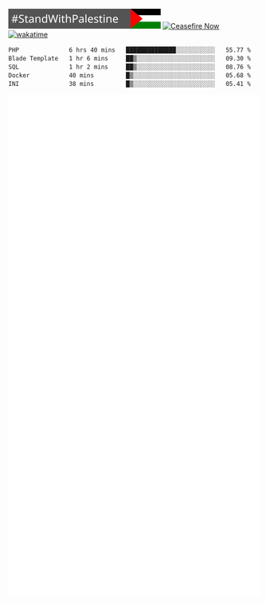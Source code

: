 [![github](https://raw.githubusercontent.com/saedyousef/StandWithPalestine/main/badges/flat/StandWithPalestine.svg)](https://github.com/saedyousef/StandWithPalestine)
[![Ceasefire Now](https://badge.techforpalestine.org/default)](https://techforpalestine.org/learn-more)
[![wakatime](https://wakatime.com/badge/user/03bf07e2-4c78-4826-8603-8922f0241061.svg)](https://wakatime.com/@03bf07e2-4c78-4826-8603-8922f0241061)
<!-- [![committers.top badge](https://user-badge.committers.top/jordan_private/saedyousef.svg)](https://user-badge.committers.top/jordan_private/saedyousef) -->

<!-- ![Profile Views](https://visitor-badge.glitch.me/badge?page_id=saedyousef.saedyousef&left_color=grey&right_color=blue&left_text=👀+Profile+Views) -->



<!-- <img src="https://github-readme-stats.vercel.app/api?username=saedyousef&show_icons=true&count_private=true" width="100%" /> --> 

<!--START_SECTION:waka-->

```txt
PHP              6 hrs 40 mins   ██████████████░░░░░░░░░░░   55.77 %
Blade Template   1 hr 6 mins     ██▒░░░░░░░░░░░░░░░░░░░░░░   09.30 %
SQL              1 hr 2 mins     ██▒░░░░░░░░░░░░░░░░░░░░░░   08.76 %
Docker           40 mins         █▒░░░░░░░░░░░░░░░░░░░░░░░   05.68 %
INI              38 mins         █▒░░░░░░░░░░░░░░░░░░░░░░░   05.41 %
```

<!--END_SECTION:waka-->
    
<!-- ![github contribution grid snake animation](https://raw.githubusercontent.com/saedyousef/saedyousef/output/github-contribution-grid-snake.svg) -->


![Metrics](./github-metrics.svg)
